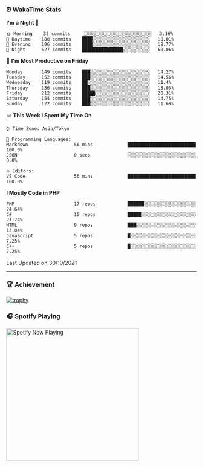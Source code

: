 ### ⏰ WakaTime Stats


<!--START_SECTION:waka-->
**I'm a Night 🦉** 

```text
🌞 Morning    33 commits     ░░░░░░░░░░░░░░░░░░░░░░░░░   3.16% 
🌆 Daytime    188 commits    ████░░░░░░░░░░░░░░░░░░░░░   18.01% 
🌃 Evening    196 commits    ████░░░░░░░░░░░░░░░░░░░░░   18.77% 
🌙 Night      627 commits    ███████████████░░░░░░░░░░   60.06%

```
📅 **I'm Most Productive on Friday** 

```text
Monday       149 commits    ███░░░░░░░░░░░░░░░░░░░░░░   14.27% 
Tuesday      152 commits    ███░░░░░░░░░░░░░░░░░░░░░░   14.56% 
Wednesday    119 commits    ██░░░░░░░░░░░░░░░░░░░░░░░   11.4% 
Thursday     136 commits    ███░░░░░░░░░░░░░░░░░░░░░░   13.03% 
Friday       212 commits    █████░░░░░░░░░░░░░░░░░░░░   20.31% 
Saturday     154 commits    ███░░░░░░░░░░░░░░░░░░░░░░   14.75% 
Sunday       122 commits    ███░░░░░░░░░░░░░░░░░░░░░░   11.69%

```


📊 **This Week I Spent My Time On** 

```text
⌚︎ Time Zone: Asia/Tokyo

💬 Programming Languages: 
Markdown                 56 mins             █████████████████████████   100.0% 
JSON                     0 secs              ░░░░░░░░░░░░░░░░░░░░░░░░░   0.0%

🔥 Editors: 
VS Code                  56 mins             █████████████████████████   100.0%

```

**I Mostly Code in PHP** 

```text
PHP                      17 repos            ██████░░░░░░░░░░░░░░░░░░░   24.64% 
C#                       15 repos            █████░░░░░░░░░░░░░░░░░░░░   21.74% 
HTML                     9 repos             ███░░░░░░░░░░░░░░░░░░░░░░   13.04% 
JavaScript               5 repos             █░░░░░░░░░░░░░░░░░░░░░░░░   7.25% 
C++                      5 repos             █░░░░░░░░░░░░░░░░░░░░░░░░   7.25%

```



 Last Updated on 30/10/2021
<!--END_SECTION:waka-->

---

### 🏆 Achievement

[![trophy](https://github-profile-trophy.vercel.app/?username=Slime-hatena&theme=flat&no-bg=true&no-frame=true&column=8)](https://github.com/ryo-ma/github-profile-trophy)

### 🎧 Spotify Playing

[<img src="https://spotify-now-playing-slime-hatena.vercel.app/api/spotify-playing" alt="Spotify Now Playing" width="350" />](https://open.spotify.com/user/slime_hatena)

<!--
**Slime-hatena/Slime-hatena** is a ✨ _special_ ✨ repository because its `README.md` (this file) appears on your GitHub profile.

Here are some ideas to get you started:

- 🔭 I’m currently working on ...
- 🌱 I’m currently learning ...
- 👯 I’m looking to collaborate on ...
- 🤔 I’m looking for help with ...
- 💬 Ask me about ...
- 📫 How to reach me: ...
- 😄 Pronouns: ...
- ⚡ Fun fact: ...
-->
